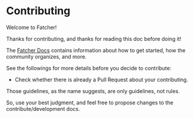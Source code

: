 # Contributing

Welcome to Fatcher!

Thanks for contributing, and thanks for reading this doc before doing it!

The [Fatcher Docs](https://fatcherjs.github.io/v1.docs/) contains information about how to get started, how the community organizes, and more.

See the followings for more details before you decide to contribute:

-   Check whether there is already a Pull Request about your contributing.

Those guidelines, as the name suggests, are only guidelines, not rules.

So, use your best judgment, and feel free to propose changes to the contribute/development docs.
